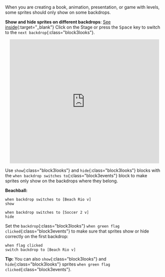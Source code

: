 When you are creating a book, animation, presentation, or game with levels, some sprites should only show on some backdrops.

**Show and hide sprites on different backdrops**: [See inside](https://scratch.mit.edu/projects/499876704/editor){:target="_blank"}
Click on the Stage or press the <kbd>Space</kbd> key to switch to the `next backdrop`{:class="block3looks"}.
<div class="scratch-preview" style="margin-left: 15px;">
  <iframe allowtransparency="true" width="485" height="402" src="https://scratch.mit.edu/projects/embed/499876704/?autostart=false" frameborder="0"></iframe>
</div>

Use `show`{:class="block3looks"} and `hide`{:class="block3looks"} blocks with the `when backdrop switches to`{:class="block3events"} block to make sprites only show on the backdrops where they belong.

**Beachball:**
```blocks3
when backdrop switches to [Beach Rio v]
show

when backdrop switches to [Soccer 2 v]
hide
```

Set the `backdrop`{:class="block3looks"} `when green flag clicked`{:class="block3events"} to make sure that sprites show or hide correctly on the first backdrop:

```blocks3
when flag clicked
switch backdrop to [Beach Rio v]
```

**Tip:** You can also `show`{:class="block3looks"} and `hide`{:class="block3looks"} sprites `when green flag clicked`{:class="block3events"}.
